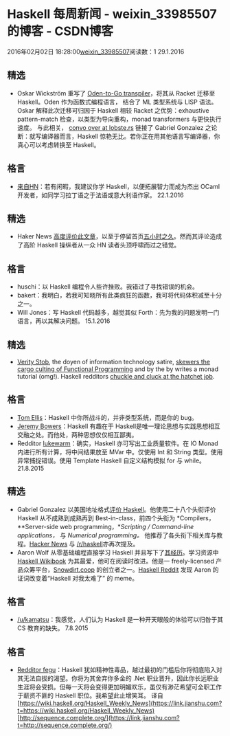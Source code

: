 # Haskell 每周新闻 - weixin_33985507的博客 - CSDN博客
2016年02月02日 18:28:00[weixin_33985507](https://me.csdn.net/weixin_33985507)阅读数：1
29.1.2016
## 精选
- Oskar Wickström 重写了 [Oden-to-Go transpiler](https://link.jianshu.com?t=http://oden-lang.org/blog/compiler/2016/01/18/the-haskell-rewrite.html)，将其从 Racket 迁移至 Haskell。Oden 作为函数式编程语言， 结合了 ML 类型系统与 LISP 语法。Oskar 解释此次迁移可归因于 Haskell 相较 Racket 之优势：exhaustive pattern-match 检查，以类型为导向重构，monad transformers 与更快执行速度。
与此相关， [convo over at lobste.rs](https://link.jianshu.com?t=https://lobste.rs/s/8hidko/the_haskell_rewrite_the_motivation_for_moving_away_from_racket) 链接了 Gabriel Gonzalez 之论断：就写编译器而言，Haskell 惊艳无比。若你正在用其他语言写编译器，你真心可以考虑转换至 Haskell。
## 格言
- [来自HN](https://link.jianshu.com?t=https://news.ycombinator.com/item?id=10972051#up_10979314)：若有闲暇，我建议你学 Haskell，以便拓展智力而成为杰出 OCaml 开发者，如同学习拉丁语之于法语或意大利语作家。
22.1.2016
## 精选
- Haker News [高度评价此文章](https://link.jianshu.com?t=https://news.ycombinator.com/item?id=10913720)，以至于停留首页[五小时之久](https://link.jianshu.com?t=http://hnrankings.info/10913720/)。然而其评论造成了高阶 Haskell 操纵者从一众 HN 读者头顶呼啸而过之错觉。
## 格言
- huschi：以 Haskell 编程令人些许挫败。我错过了寻找错误的机会。
- bakert：我明白，若我可知晓所有此类疯狂的函数，我可将代码体积减至十分之一。
- Will Jones：写 Haskell 代码越多，越觉其似 Forth：先为我的问题发明一门语言，再以其解决问题。
15.1.2016
## 精选
- [Verity Stob](https://link.jianshu.com?t=https://en.wikipedia.org/wiki/Verity_Stob), the doyen of information technology satire, [skewers the cargo culting of Functional Programming](https://link.jianshu.com?t=http://www.theregister.co.uk/2016/01/13/stob_remember_the_monoids/) and by the by writes a monad tutorial (omg!). Haskell redditors [chuckle and cluck at the hatchet job](https://link.jianshu.com?t=https://www.reddit.com/r/haskell/comments/40wqzf/learn_you_func_prog_on_five_minute_quick_el_regs/).
## 格言
- [Tom Ellis](https://link.jianshu.com?t=https://news.ycombinator.com/item?id=10870488#up_10874714)：Haskell 中你所战斗的，并非类型系统，而是你的 bug。
- [Jeremy Bowers](https://link.jianshu.com?t=https://news.ycombinator.com/item?id=10892293#up_10896419)：Haskell 有趣在于 Haskell是唯一理论思想与实践思想相互交融之处。而他处，两种思想仅仅相互鄙夷。
- Redditor [lukewarm](https://link.jianshu.com?t=https://www.reddit.com/r/haskell/comments/40aa4n/how_to_make_industry_quality_software_with_haskell/cysqbvr)：确实，Haskell 亦可写出工业质量软件。在 IO Monad 内进行所有计算，将中间结果放至 MVar 中。仅使用 Int 和 String 类型。使用异常捕捉错误。使用 Template Haskell 自定义结构模拟 for 与 while。
21.8.2015
## 精选
- Gabriel Gonzalez 以美国地址格式[评价 Haskell](https://link.jianshu.com?t=https://github.com/Gabriel439/post-rfc/blob/master/sotu.md)。他使用二十八个头衔评价 Haskell 从不成熟到成熟再到 Best-in-class，前四个头衔为 *Compilers，**Server-side web programming，**Scripting / Command-line applications，* 与 *Numerical programming。* 他推荐了各头衔下相关库与教程。[Hacker News](https://link.jianshu.com?t=https://news.ycombinator.com/item?id=10071535) 与 [/r/haskell](https://link.jianshu.com?t=https://www.reddit.com/r/haskell/comments/3haulk/state_of_the_haskell_ecosystem_august_2015/)亦再次提及。
- Aaron Wolf 从零基础编程直接学习 Haskell 并且写下了[其经历]()。学习资源中 [Haskell Wikibook](https://link.jianshu.com?t=https://en.wikibooks.org/wiki/Haskell) 为其最爱，他可在阅读时改进。他是一 freely-licensed 产品众筹平台，[Snowdirt.coop](https://link.jianshu.com?t=https://snowdrift.coop/p/snowdrift/w/en/about) 的创立者之一。[Haskell Reddit](https://link.jianshu.com?t=https://www.reddit.com/r/haskell/comments/3hbrom/learning_haskell_from_nothing_the_technical/) 发现 Aaron 的证词改变着“Haskell 对我太难了” 的 meme。
## 格言
- [/u/kamatsu](https://link.jianshu.com?t=https://www.reddit.com/r/haskell/comments/3h5og6/i_now_tend_to_think_that_the_concepts_behind_all/cu4m6p8)：我感觉，人们认为 Haskell 是一种开天眼般的体验可以归咎于其 CS 教育的缺失。
7.8.2015
## 格言
- [Redditor fegu](https://link.jianshu.com?t=https://www.reddit.com/r/haskell/comments/3fqiff/dont_give_up_on_haskell/ctr11f0)：Haskell 犹如精神性毒品，越过最初的门槛后你将彻底陷入对其无法自拔的渴望。你将为其舍弃你多金的 .Net 职业晋升，因此你长远职业生涯将会受损。但每一天将会变得更加明媚欢乐，虽仅有渺茫希望可全职工作于薪资不匪的 Haskell 职位。我希望此止增笑耳。
译自
[https://wiki.haskell.org/Haskell_Weekly_News](https://link.jianshu.com?t=https://wiki.haskell.org/Haskell_Weekly_News)
[http://sequence.complete.org/](https://link.jianshu.com?t=http://sequence.complete.org/)
